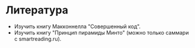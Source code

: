 # Литература

* Изучить книгу Макконнелла "Совершенный код".
* Изучить книгу "Принцип пирамиды Минто" (можно только саммари с smartreading.ru).
